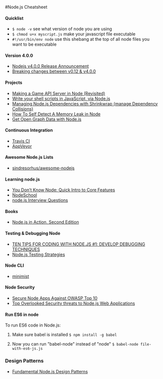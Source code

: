 #Node.js Cheatsheet

#### Quicklist

- `$ node -v` see what version of node you are using
- `$ chmod u+x myscript.js` make your javascript file executable
- `#!/usr/bin/env node` use this shebang at the top of all node files you want to be executable

#### Version 4.0.0

- [Nodejs v4.0.0 Release Announcement](https://nodejs.org/en/blog/release/v4.0.0/)
- [Breaking changes between v0.12 & v4.0.0](https://github.com/nodejs/LTS/wiki/Breaking-changes-between-v0.12-and-next-LTS-release)

#### Projects

- [Making a Game API Server in Node (Revisited)](http://blog.couchbase.com/making-a-game-api-server-using-nodejs-revisited)
- [Write your shell scripts in JavaScript, via Node.js](http://www.2ality.com/2011/12/nodejs-shell-scripting.html)
- [Managing Node.js Dependencies with Shrinkwrap (manage Dependency Collisions)](http://blog.nodejs.org/2012/02/27/managing-node-js-dependencies-with-shrinkwrap/)
- [How To Self Detect A Memory Leak in Node](http://www.nearform.com/nodecrunch/self-detect-memory-leak-node/)
- [Get Open Graph Data with Node.js](http://davidwalsh.name/open-graph-data-nodejs)

#### Continuous Integration 

- [Travis CI](https://travis-ci.org/)
- [AppVeyor](http://www.appveyor.com/)

#### Awesome Node.js Lists

- [sindresorhus/awesome-nodejs](https://raw.githubusercontent.com/sindresorhus/awesome-nodejs/master/readme.md)

#### Learning node.js

- [You Don’t Know Node: Quick Intro to Core Features](https://medium.com/software-engineering/you-don-t-know-node-quick-intro-to-core-features-8e5146655bef)
- [NodeSchool](http://nodeschool.io/)
- [node.js Interview Questions](https://blog.risingstack.com/node-js-interview-questions/)

#### Books

- [Node.js in Action, Second Edition](https://www.manning.com/books/node-js-in-action-second-edition)

#### Testing & Debugging Node

- [TEN TIPS FOR CODING WITH NODE.JS #1: DEVELOP DEBUGGING TECHNIQUES](http://www.nearform.com/nodecrunch/node-js-develop-debugging-techniques/)
- [Node.js Testing Strategies](http://www.pluralsight.com/courses/nodejs-testing-strategies)

#### Node CLI

- [minimist](https://github.com/substack/minimist)

#### Node Security

- [Secure Node Apps Against OWASP Top 10](http://scottksmith.com/blog/2015/06/08/secure-node-apps-against-owasp-top-10-injection/)
- [Top Overlooked Security threats to Node.js Web Applications](https://speakerdeck.com/player/c5d895008c77013162b85e7a2e8ee0d7)

#### Run ES6 in node

To run ES6 code in Node.js:

1. Make sure babel is installed
`$ npm install -g babel`

2. Now you can run "babel-node" instead of "node"
`$ babel-node file-with-es6-js.js`

### Design Patterns

- [Fundamental Node.js Design Patterns](https://blog.risingstack.com/fundamental-node-js-design-patterns/)


